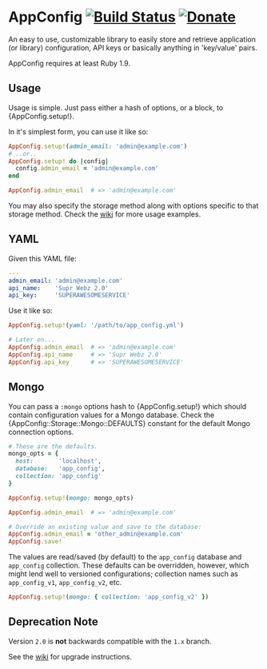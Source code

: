 # AppConfig [![Build Status](https://travis-ci.org/Oshuma/app_config.png?branch=master)](https://travis-ci.org/Oshuma/app_config) [![Donate](https://www.paypalobjects.com/en_US/i/btn/btn_donate_SM.gif)](https://www.paypal.com/cgi-bin/webscr?cmd=_donations&business=3N885MZB7QCY6&lc=US&item_name=Dale%20Campbell&item_number=app_config&currency_code=USD&bn=PP%2dDonationsBF%3abtn_donate_SM%2egif%3aNonHosted)

An easy to use, customizable library to easily store and retrieve application
(or library) configuration, API keys or basically anything in 'key/value' pairs.

AppConfig requires at least Ruby 1.9.


## Usage

Usage is simple.  Just pass either a hash of options, or a block, to {AppConfig.setup!}.

In it's simplest form, you can use it like so:

```ruby
AppConfig.setup!(admin_email: 'admin@example.com')
# ..or..
AppConfig.setup! do |config|
  config.admin_email = 'admin@example.com'
end

AppConfig.admin_email  # => 'admin@example.com'
```

You may also specify the storage method along with options specific to that storage method.
Check the [wiki](https://github.com/Oshuma/app_config/wiki) for more usage examples.


## YAML

Given this YAML file:

```yaml
---
admin_email: 'admin@example.com'
api_name:    'Supr Webz 2.0'
api_key:     'SUPERAWESOMESERVICE'
```

Use it like so:

```ruby
AppConfig.setup!(yaml: '/path/to/app_config.yml')

# Later on...
AppConfig.admin_email  # => 'admin@example.com'
AppConfig.api_name     # => 'Supr Webz 2.0'
AppConfig.api_key      # => 'SUPERAWESOMESERVICE'
```


## Mongo

You can pass a `:mongo` options hash to {AppConfig.setup!} which should contain
configuration values for a Mongo database.  Check the {AppConfig::Storage::Mongo::DEFAULTS}
constant for the default Mongo connection options.

```ruby
# These are the defaults.
mongo_opts = {
  host:       'localhost',
  database:   'app_config',
  collection: 'app_config'
}

AppConfig.setup!(mongo: mongo_opts)

AppConfig.admin_email  # => 'admin@example.com'

# Override an existing value and save to the database:
AppConfig.admin_email = 'other_admin@example.com'
AppConfig.save!
```

The values are read/saved (by default) to the `app_config` database and
`app_config` collection.  These defaults can be overridden, however, which
might lend well to versioned configurations; collection names such as
`app_config_v1`, `app_config_v2`, etc.

```ruby
AppConfig.setup!(mongo: { collection: 'app_config_v2' })
```


## Deprecation Note

Version `2.0` is **not** backwards compatible with the `1.x` branch.

See the [wiki](https://github.com/Oshuma/app_config/wiki) for upgrade instructions.
